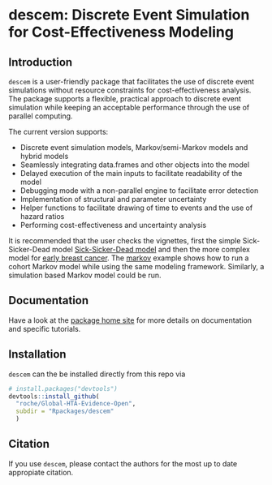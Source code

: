 
# descem: Discrete Event Simulation for Cost-Effectiveness Modeling

## Introduction

`descem` is a user-friendly package that facilitates the use of discrete
event simulations without resource constraints for cost-effectiveness
analysis. The package supports a flexible, practical approach to
discrete event simulation while keeping an acceptable performance
through the use of parallel computing.

The current version supports:

  - Discrete event simulation models, Markov/semi-Markov models and
    hybrid models
  - Seamlessly integrating data.frames and other objects into the model
  - Delayed execution of the main inputs to facilitate readability of
    the model
  - Debugging mode with a non-parallel engine to facilitate error
    detection
  - Implementation of structural and parameter uncertainty
  - Helper functions to facilitate drawing of time to events and the use
    of hazard ratios
  - Performing cost-effectiveness and uncertainty analysis

It is recommended that the user checks the vignettes, first the simple
Sick-Sicker-Dead model [Sick-Sicker-Dead
model](https://roche.github.io/Global-HTA-Evidence-Open/Rpackages/descem/docs/articles/example_ssd.html)
and then the more complex model for [early breast
cancer](https://roche.github.io/Global-HTA-Evidence-Open/Rpackages/descem/docs/articles/example_eBC.html).
The
[markov](https://roche.github.io/Global-HTA-Evidence-Open/Rpackages/descem/docs/articles/example_markov.html)
example shows how to run a cohort Markov model while using the same
modeling framework. Similarly, a simulation based Markov model could be
run.

## Documentation

Have a look at the [package home
site](https://roche.github.io/Global-HTA-Evidence-Open/Rpackages/descem/docs/index.html)
for more details on documentation and specific tutorials.

## Installation

`descem` can the be installed directly from this repo via

``` r
# install.packages("devtools")
devtools::install_github(
  "roche/Global-HTA-Evidence-Open", 
  subdir = "Rpackages/descem"
  )
```

## Citation

If you use `descem`, please contact the authors for the most up to date
appropiate citation.
